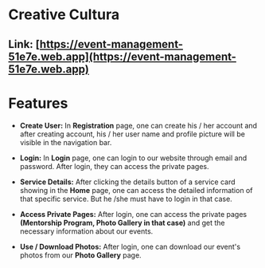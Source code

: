 # Creative Cultura

## Link: [https://event-management-51e7e.web.app](https://event-management-51e7e.web.app)

# Features

- **Create User:** In **Registration** page, one can create his / her account and after creating account, his / her user name and profile picture will be visible in the navigation bar.

- **Login:** In **Login** page, one can login to our website through email and password. After login, they can access the private pages.

- **Service Details:** After clicking the details button of a service card showing in the **Home** page, one can access the detailed information of that specific service. But he /she must have to login in that case.

- **Access Private Pages:** After login, one can access the private pages **(Mentorship Program, Photo Gallery in that case)** and get the necessary information about our events.

- **Use / Download Photos:** After login, one can download our event's photos from our **Photo Gallery** page.
